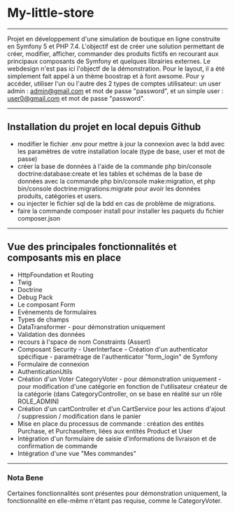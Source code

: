 # My-little-store
***
Projet en développement d'une simulation de boutique en ligne construite en Symfony 5 et PHP 7.4. 
L'objectif est de créer une solution permettant de créer, modifier, afficher, commander des produits fictifs en recourant aux principaux composants de Symfony et quelques librairies externes.
Le webdesign n'est pas ici l'objectf de la démonstration. Pour le layout, il a été simplement fait appel à un thème boostrap et à font awsome.
Pour y accéder, utiliser l'un ou l'autre des 2 types de comptes utilisateur:  un user admin : admin@gmail.com  et mot de passe "password", et un simple user : user0@gmail.com et mot de passe "password".
***
## Installation du projet en local depuis Github
* modifier le fichier .env pour mettre à jour la connexion avec la bdd avec les paramètres de votre installation locale (type de base, user et mot de passe)
* créer la base de données à l'aide de la commande php bin/console doctrine:database:create et les tables et schémas de la base de données  avec la commande php bin/console make:migration, et php bin/console doctrine:migrations:migrate pour avoir les données produits, catégories et users.  
* ou injecter le fichier sql de la bdd en cas de problème de migrations.
* faire la commande composer install pour installer les paquets du fichier composer.json
***
## Vue des principales fonctionnalités et composants mis en place
* HttpFoundation et Routing
* Twig
* Doctrine
* Debug Pack
* Le composant Form
* Evénements de formulaires
* Types de champs
* DataTransformer - pour démonstration uniquement
* Validation des données 
* recours à l'space de nom Constraints (Assert)
* Composant Security - UserInterface - Création d'un authenticator spécifique - paramétrage de l'authenticator "form_login" de Symfony
* Formulaire de connexion
* AuthenticationUtils
* Création d'un Voter CategoryVoter - pour démonstration uniquement - pour modification d'une catégorie en fonction de l'utilisateur créateur de la catégorie (dans CategoryController, on se base en réalité sur un rôle ROLE_ADMIN)
* Création d'un cartController et d'un CartService pour les actions d'ajout / suppression / modification dans le panier
* Mise en place du processus de commande : création des entités Purchase, et PurchaseItem, liées aux entités Product et User
* Intégration d'un formulaire de saisie d'informations de livraison et de confirmation de commande
* Intégration d'une vue "Mes commandes"
***
### Nota Bene
Certaines fonctionnalités sont présentes pour démonstration uniquement, la fonctionnalité en elle-même n'étant pas requise, comme le CategoryVoter.
